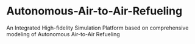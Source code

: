 # Autonomous-Air-to-Air-Refueling
 An Integrated High-fidelity Simulation Platform based on comprehensive modeling of Autonomous Air-to-Air Refueling
